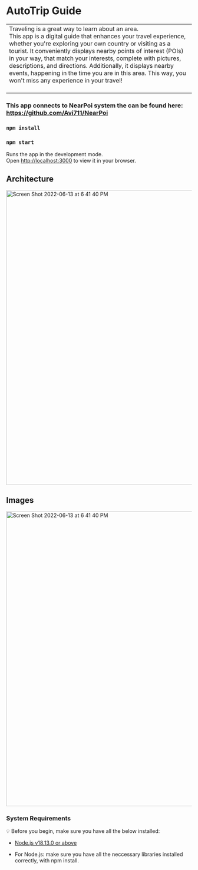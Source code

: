 # AutoTrip Guide
<table>
<tr>
<td>
Traveling is a great way to learn about an area.  <br />
This app is a digital guide that enhances your travel experience, whether you're exploring your own country or visiting as a tourist.
It conveniently displays nearby points of interest (POIs) in your way, that match your interests, complete with pictures, descriptions, and directions.
Additionally, it displays nearby events, happening in the time you are in this area.
This way, you won't miss any experience in your travel!
   <br />
   <br />
</td>
</tr>
</table>

### This app connects to NearPoi system the can be found here: https://github.com/Avi711/NearPoi

### `npm install`
### `npm start`

Runs the app in the development mode.\
Open [http://localhost:3000](http://localhost:3000) to view it in your browser.


## Architecture
<img width="800" alt="Screen Shot 2022-06-13 at 6 41 40 PM" src="https://github.com/Avi711/NearPoi/assets/92336875/b7d15578-8af5-437b-b743-aec5107b397e">

## Images
<img width="800" alt="Screen Shot 2022-06-13 at 6 41 40 PM" src="https://github.com/Avi711/NearPoi-App/assets/92336875/72c9df29-f29e-498e-9803-e50ac5f90254">


### System Requirements

:bulb: Before you begin, make sure you have all the below installed:

- [Node.js v18.13.0 or above](https://nodejs.org/en/download/)
* For Node.js: make sure you have all the neccessary libraries installed correctly, with npm install.
